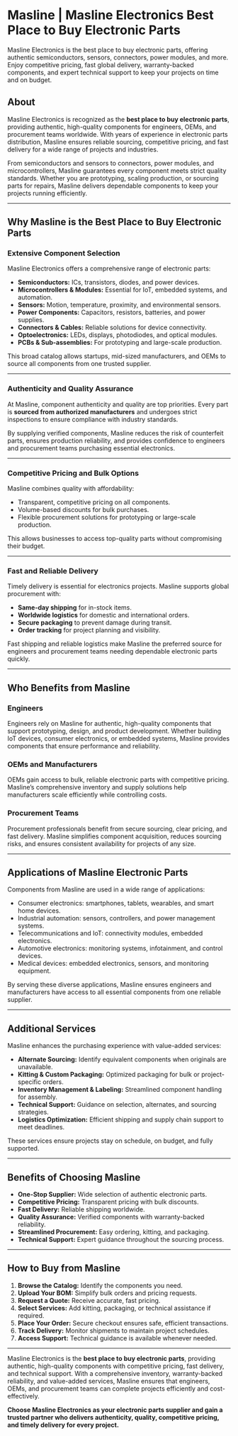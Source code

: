 # Masline | Masline Electronics Best Place to Buy Electronic Parts
Masline Electronics is the best place to buy electronic parts, offering authentic semiconductors, sensors, connectors, power modules, and more. Enjoy competitive pricing, fast global delivery, warranty-backed components, and expert technical support to keep your projects on time and on budget.

## About  
Masline Electronics is recognized as the **best place to buy electronic parts**, providing authentic, high-quality components for engineers, OEMs, and procurement teams worldwide. With years of experience in electronic parts distribution, Masline ensures reliable sourcing, competitive pricing, and fast delivery for a wide range of projects and industries.  

From semiconductors and sensors to connectors, power modules, and microcontrollers, Masline guarantees every component meets strict quality standards. Whether you are prototyping, scaling production, or sourcing parts for repairs, Masline delivers dependable components to keep your projects running efficiently.  

---

## Why Masline is the Best Place to Buy Electronic Parts

### Extensive Component Selection  
Masline Electronics offers a comprehensive range of electronic parts:  
- **Semiconductors:** ICs, transistors, diodes, and power devices.  
- **Microcontrollers & Modules:** Essential for IoT, embedded systems, and automation.  
- **Sensors:** Motion, temperature, proximity, and environmental sensors.  
- **Power Components:** Capacitors, resistors, batteries, and power supplies.  
- **Connectors & Cables:** Reliable solutions for device connectivity.  
- **Optoelectronics:** LEDs, displays, photodiodes, and optical modules.  
- **PCBs & Sub-assemblies:** For prototyping and large-scale production.  

This broad catalog allows startups, mid-sized manufacturers, and OEMs to source all components from one trusted supplier.  

---

### Authenticity and Quality Assurance  
At Masline, component authenticity and quality are top priorities. Every part is **sourced from authorized manufacturers** and undergoes strict inspections to ensure compliance with industry standards.  

By supplying verified components, Masline reduces the risk of counterfeit parts, ensures production reliability, and provides confidence to engineers and procurement teams purchasing essential electronics.  

---

### Competitive Pricing and Bulk Options  
Masline combines quality with affordability:  
- Transparent, competitive pricing on all components.  
- Volume-based discounts for bulk purchases.  
- Flexible procurement solutions for prototyping or large-scale production.  

This allows businesses to access top-quality parts without compromising their budget.  

---

### Fast and Reliable Delivery  
Timely delivery is essential for electronics projects. Masline supports global procurement with:  
- **Same-day shipping** for in-stock items.  
- **Worldwide logistics** for domestic and international orders.  
- **Secure packaging** to prevent damage during transit.  
- **Order tracking** for project planning and visibility.  

Fast shipping and reliable logistics make Masline the preferred source for engineers and procurement teams needing dependable electronic parts quickly.  

---

## Who Benefits from Masline  

### Engineers  
Engineers rely on Masline for authentic, high-quality components that support prototyping, design, and product development. Whether building IoT devices, consumer electronics, or embedded systems, Masline provides components that ensure performance and reliability.  

### OEMs and Manufacturers  
OEMs gain access to bulk, reliable electronic parts with competitive pricing. Masline’s comprehensive inventory and supply solutions help manufacturers scale efficiently while controlling costs.  

### Procurement Teams  
Procurement professionals benefit from secure sourcing, clear pricing, and fast delivery. Masline simplifies component acquisition, reduces sourcing risks, and ensures consistent availability for projects of any size.  

---

## Applications of Masline Electronic Parts  

Components from Masline are used in a wide range of applications:  
- Consumer electronics: smartphones, tablets, wearables, and smart home devices.  
- Industrial automation: sensors, controllers, and power management systems.  
- Telecommunications and IoT: connectivity modules, embedded electronics.  
- Automotive electronics: monitoring systems, infotainment, and control devices.  
- Medical devices: embedded electronics, sensors, and monitoring equipment.  

By serving these diverse applications, Masline ensures engineers and manufacturers have access to all essential components from one reliable supplier.  

---

## Additional Services  

Masline enhances the purchasing experience with value-added services:  
- **Alternate Sourcing:** Identify equivalent components when originals are unavailable.  
- **Kitting & Custom Packaging:** Optimized packaging for bulk or project-specific orders.  
- **Inventory Management & Labeling:** Streamlined component handling for assembly.  
- **Technical Support:** Guidance on selection, alternates, and sourcing strategies.  
- **Logistics Optimization:** Efficient shipping and supply chain support to meet deadlines.  

These services ensure projects stay on schedule, on budget, and fully supported.  

---

## Benefits of Choosing Masline  

- **One-Stop Supplier:** Wide selection of authentic electronic parts.  
- **Competitive Pricing:** Transparent pricing with bulk discounts.  
- **Fast Delivery:** Reliable shipping worldwide.  
- **Quality Assurance:** Verified components with warranty-backed reliability.  
- **Streamlined Procurement:** Easy ordering, kitting, and packaging.  
- **Technical Support:** Expert guidance throughout the sourcing process.  

---

## How to Buy from Masline  

1. **Browse the Catalog:** Identify the components you need.  
2. **Upload Your BOM:** Simplify bulk orders and pricing requests.  
3. **Request a Quote:** Receive accurate, fast pricing.  
4. **Select Services:** Add kitting, packaging, or technical assistance if required.  
5. **Place Your Order:** Secure checkout ensures safe, efficient transactions.  
6. **Track Delivery:** Monitor shipments to maintain project schedules.  
7. **Access Support:** Technical guidance is available whenever needed.  

---

Masline Electronics is the **best place to buy electronic parts**, providing authentic, high-quality components with competitive pricing, fast delivery, and technical support. With a comprehensive inventory, warranty-backed reliability, and value-added services, Masline ensures that engineers, OEMs, and procurement teams can complete projects efficiently and cost-effectively.  

**Choose Masline Electronics as your electronic parts supplier and gain a trusted partner who delivers authenticity, quality, competitive pricing, and timely delivery for every project.**
